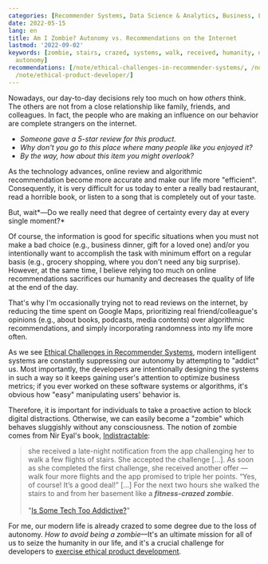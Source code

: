 ```yaml
---
categories: [Recommender Systems, Data Science & Analytics, Business, Life & Work]
date: 2022-05-15
lang: en
title: Am I Zombie? Autonomy vs. Recommendations on the Internet
lastmod: '2022-09-02'
keywords: [zombie, stairs, crazed, systems, walk, received, humanity, day, flights,
  autonomy]
recommendations: [/note/ethical-challenges-in-recommender-systems/, /note/internet-for-the-people/,
  /note/ethical-product-developer/]
---
```


Nowadays, our day-to-day decisions rely too much on how *others* think. The others are not from a close relationship like family, friends, and colleagues. In fact, the people who are making an influence on our behavior are complete strangers on the internet.

- *Someone gave a 5-star review for this product.*
- *Why don't you go to this place where many people like you enjoyed it?*
- *By the way, how about this item you might overlook?*

As the technology advances, online review and algorithmic recommendation become more accurate and make our life more "efficient". Consequently, it is very difficult for us today to enter a really bad restaurant, read a horrible book, or listen to a song that is completely out of your taste.

But, wait*&mdash;Do we really need that degree of certainty every day at every single moment?*

Of course, the information is good for specific situations when you must not make a bad choice (e.g., business dinner, gift for a loved one) and/or you intentionally want to accomplish the task with minimum effort on a regular basis (e.g., grocery shopping, where you don't need any big surprise). However, at the same time, I believe relying too much on online recommendations sacrifices our humanity and decreases the quality of life at the end of the day.

That's why I'm occasionally trying not to read reviews on the internet, by reducing the time spent on Google Maps, prioritizing real friend/colleague's opinions (e.g., about books, podcasts, media contents) over algorithmic recommendations, and simply incorporating randomness into my life more often.

As we see [Ethical Challenges in Recommender Systems](/note/ethical-challenges-in-recommender-systems/), modern intelligent systems are constantly suppressing our autonomy by attempting to "addict" us. Most importantly, the developers are intentionally designing the systems in such a way so it keeps gaining user's attention to optimize business metrics; if you ever worked on these software systems or algorithms, it's obvious how "easy" manipulating users' behavior is.

Therefore, it is important for individuals to take a proactive action to block digital distractions. Otherwise, we can easily become a "zombie" which behaves sluggishly without any consciousness. The notion of zombie comes from Nir Eyal's book, [Indistractable](https://www.nirandfar.com/indistractable/):

> she received a late-night notification from the app challenging her to walk a few flights of stairs. She accepted the challenge [...]. As soon as she completed the first challenge, she received another offer — walk four more flights and the app promised to triple her points. “Yes, of course! It’s a good deal!” [...] For the next two hours she walked the stairs to and from her basement like a ***fitness-crazed zombie***.<br/><br/>"[Is Some Tech Too Addictive?](https://www.nirandfar.com/tooaddictive/)"

For me, our modern life is already crazed to some degree due to the loss of autonomy. *How to avoid being a zombie*&mdash;It's an ultimate mission for all of us to seize the humanity in our life, and it's a crucial challenge for developers to [exercise ethical product development](/note/foundations-of-humane-technology/).
